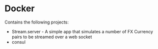 # Docker

Contains the following projects:

* Stream.server - A simple app that simulates a number of FX Currency pairs to be streamed over a web socket
* consul

